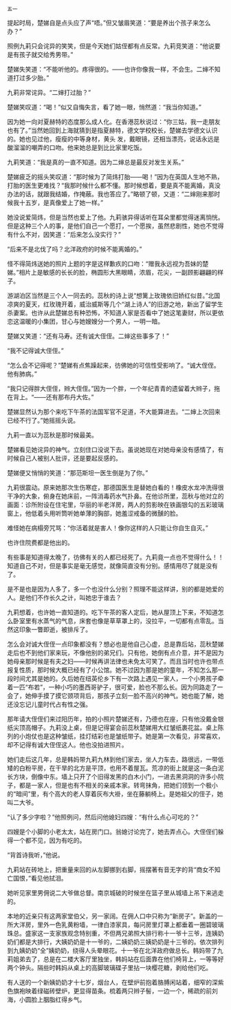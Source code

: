     五一 

   提起时局，楚娣自是点头应了声“唔。”但又皱眉笑道：“要是养出个孩子来怎么办？”

   照例九莉只会诧异的笑笑，但是今天她们姑侄都有点反常。九莉竞笑道：“他说要是有孩子就交给秀男带。”

   楚娣失笑道：“不能听他的。疼得很的。——也许你像我一样，不会生。二婶不知道打过多少胎。”

   九莉非常诧异。“二婶打过胎？”

   楚娣笑叹道：“喝！”似又自悔失言，看了她一眼，悄然道：“我当你知道。”

   因为她一向对夏赫特的态度那么成人化。在香港蕊秋说过：“你三姑，我一走朋友也有了。”当然她回到上海就猜到是指夏赫特，德文学校校长，楚娣去学德文认识的。她也见过他，瘦瘦的中等身材，黄头 发，戴眼镜，还相当漂亮，说话永远是酸溜溜的嘲弄的口吻。他来她总是到比比家里吃饭。

   九莉笑道：“我是真的一直不知道。因为二婶总是最反对发生关系。”

   楚娣疲乏的摇头笑叹道：“那时候为了简炜打胎——喝！”因为在英国人生地不熟，打胎的医生更难找？“我那时候什么都不懂。那时候想着，要是真不能离婚，真没办法的话，就跟我结婚，作掩蔽。我也答应了。”略顿了顿，又道：“二婶刚来那时候我十五岁，是真像爱上了她一样。”

   她没说爱简炜，但是当然也爱上了他。九莉骇异得话听在耳朵里都觉得迷离惝恍。但是这种三个人的事，是他们自己一个愿打，一个愿挨，虽然悲剧性，她也不觉得有什么不对，因笑道：“后来怎么没实行？”

   “后来不是北伐了吗？北洋政府的时候不能离婚的。”

   怪不得简炜送她的照片上题的字是这样歉疚的口吻：“赠我永远视为吾妹的楚娣。”相片上是敏感的长长的脸，椭圆形大黑眼睛，浓眉，花尖，一副顾影翩翩的样子。

   游湖泊区当然是三个人一同去的。蕊秋的诗上说“想篱上玫瑰依旧娇红似昔。”北国凉爽的夏天，红玫瑰开着，威治威斯等几个“湖上诗人”的旧游之地，新出了留学生杀妻案。也许从此楚娣总有种恐怖，不知道人家是否看中了她这笔妻财，所以更依恋这温暖的小集团，甘心与她嫂嫂分一个男人，一明一暗。

   楚娣又笑道：“还有马寿。还有诚大侄侄。二婶这些事多了！”

   “我不记得诚大侄侄。”

   “怎么会不记得呢？”楚娣有点焦躁起来，彷佛她的可信性受影响了。“诚大侄侄。他有肺病。”

   “我只记得胖大侄侄，辫大侄侄。”因为一个胖，一个年纪青青的遗留着大辫子，拖在背上。“——还有那布丹大佐。”

   楚娣显然认为那个来吃下午茶的法国军官不足道，不大能算进去。“二婶上次回来已经不行了。”她摇摇头说。

   九莉一直以为蕊秋是那时候最美。

   楚娣看见她诧异的神气。立刻住口没说下去。虽说她现在对她母亲没有感情了，有时候自己人被别人批评，还是要起反感的。

   楚娣便又悄悄的笑道：“那范斯坦一医生倒是为了你。”

   九莉很震动。原来她那次生伤寒症，那德国医生是替她白看的！橡皮水龙冲洗得很干净的大象，俯身在她床前，一阵消毒药水气扑鼻。在他诊所里，蕊秋与他对立的画面：诊所附设在住宅里，华丽的半老洋房，两人的剪影映在铁画银勾的五彩玻璃窗上，他低着头用听筒听她单薄的胸部，她羞涩戒备的微醺的脸。

   难怪她在病榻旁咒骂：“你活着就是害人！像你这样的人只能让你自生自灭。”

   也许住院费都是他出的。

   有些事是知道得太晚了，彷佛有关的人都已经死了。九莉竟一点也不觉得什么！！知道自己不对，但是事实是毫无感觉，就像简直没有分别。感情用尽了就是没有了。

   是不是也是因为人多了，多一个也没什么分别？照理不能这样讲，别的都是她爱的人。是他们不作长久之计，叫她忠于谁去？

   九莉想着，也许她一直知道的。吃下午茶的客人定后，她从屋顶上下来，不知道怎么卧室里有水蒸气的气息，床套也像是草草罩上的，没拉平，一切都有点零乱。当然这印象一瞥即逝，被排斥了。

   怎么会对诚大侄侄一点印象都没有？想必也是他自己心虚，总是靠后站，蕊秋楚娣走后也不到他们家来玩，不像他别的弟兄们。只有他，她倒有点介意，并不是因为她母亲那时候是有夫之妇——时候再讲法律也未免太可笑了。而且当时也许也带点报复性质，那时候大概已经有了小公馆。她不过因为那是她的童年，不知怎么那一段时间尤其是她的。久后她在纽英伦乡下有一次路上遇见一家人，一个小男孩子牵着一匹“布若”，一种小巧的墨西哥驴子，很可爱，脸也不那么长。因为同路走了一会了，她伸手摸了摸它颈项背后，那孩子立刻一脸不高兴的神气。她也能了解，她还没忘记儿童时代占有性之强。

   那年请大侄侄们来过阳历年，拍的小照片楚娣还有，乃德也在座，只有他没戴金银纸尖顶高帽子。九莉没上桌，但是记得宴会前蕊秋楚娣用大红皱纸裹花盆。桌上陈列的小炮仗也是这种皱纸，挂灯结彩也是皱纸带子。她是第一次看见，非常喜欢，却不记得有诚大侄侄这人。他也没拍进照片。

   她们走后这几年，总是韩妈带九莉九林到他们家去，坐人力车去，路很远，一带低矮的白粉平房，在干旱的北方是平顶，也用不着屋瓦。荒凉的街上就是这一条白泥长方块，倒像中东。墙上只开了个旧得发黑的白木小门，一进去黑洞洞的许多小院子，都是一家人，但是也有不相关的亲戚本家。转弯抹角，把她们领到一个极小的“暗间”里，有个高大的老人穿着灰布大褂，坐在藤躺椅上。是她祖父的侄子，她叫二大爷。

   “认了多少字啦？”他照例问，然后问他媳妇四嫂：“有什么点心可吃的？”

   四嫂是个小脚的小老太太，站在房门口。翁媳讨论完了，她去弄点心。大侄侄们躲得一个都不见，因为有吃的。

   “背首诗我听，”他说。

   九莉站在砖地上，把重量来回的从左脚挪到右脚，摇摆著有音无字的背“商女不知亡国恨，”看见他拭泪。

   她听见家里男佣说二大爷做总督。南京城破的时候坐在篮子里从城墙上吊下来逃走的。

   本地的近亲只有这两家堂伯父，另一家阔。在佣人口中只称为“新房子”。新盖的一所大洋房，里外一色乳黄粉墙，一律白漆家具，每问房里灯罩上都垂着一圈碧玻璃珠总。盛家这一支家族观念特别重，不但两兄弟照大排行称十一爷十三爷，连姨奶奶们都是大排行，大姨奶奶是十一爷的，二姨奶奶三姨奶奶是十三爷的。依次排列到九姨奶奶“全”姨奶奶，绕得人头晕眼花。十一爷在北洋政府做总长。韩妈带了九莉姐弟去了，总是在二楼大客厅里独坐，韩妈站在后面靠在他们椅背上，一等等好两个钟头。隔些时韩妈从桌上的高脚玻璃碟子里拈一块樱花糖，剥给他们吃。

   有人送的一个新姨奶奶才十七岁，烟台人，在壁炉前抱着胳膊闲站着，细窄的深紫色旗袍映着绿磁砖壁炉，更显得苗条。梳着两只辫子髻，一边一个，稀疏的前刘海，小圆脸上胭脂红得乡气。

